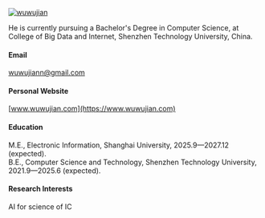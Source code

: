 

[![wuwujian](https://img.shields.io/badge/wuwujian-github-blue?logo=github)](https://github.com/wuwujian)

He is currently pursuing a Bachelor's Degree in Computer Science, at College of Big Data and Internet, Shenzhen Technology University, China.

#### Email
wuwujiann@gmail.com

#### Personal Website  
[www.wuwujian.com](https://www.wuwujian.com)

#### Education
M.E., Electronic Information, Shanghai University, 2025.9—2027.12 (expected).\
B.E., Computer Science and Technology, Shenzhen Technology University, 2021.9—2025.6 (expected).

#### Research Interests
AI for science of IC




